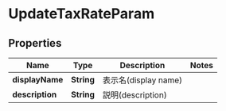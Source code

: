 

# UpdateTaxRateParam


## Properties

| Name | Type | Description | Notes |
|------------ | ------------- | ------------- | -------------|
|**displayName** | **String** | 表示名(display name) |  |
|**description** | **String** | 説明(description) |  |



